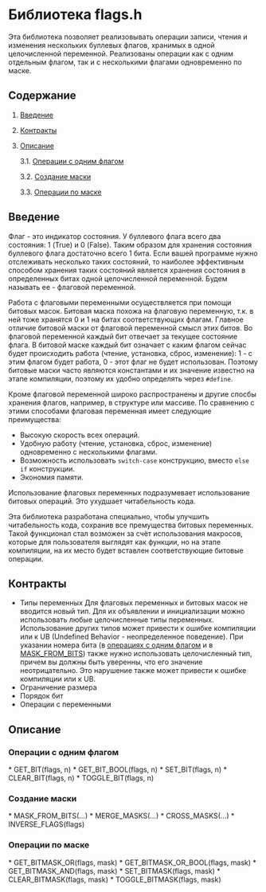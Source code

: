 <h1>Библиотека flags.h</h1>

Эта библиотека позволяет реализовывать операции записи, чтения и изменения нескольких буллевых флагов, хранимых в одной целочисленной переменной. 
Реализованы операции как с одним отдельным флагом, так и с несколькими флагами одновременно по маске.

<h2>Содержание</h2>

1. [Введение](#part-i)
2. [Контракты](#part-ii)
3. [Описание](#part-iii)
   
   3.1. [Операции с одним флагом](#part-v)
   
   3.2. [Создание маски](#part-vv)
   
   3.3. [Операции по маске](#part-vvv)

<h2 id="part-i">Введение</h2>

Флаг - это индикатор состояния. У буллевого флага всего два состояния: 1 (True) и 0 (False). 
Таким образом для хранения состояния буллевого флага достаточно всего 1 бита. 
Если вашей программе нужно отслеживать несколько таких состояний, то наиболее эффективным способом хранения таких состояний является хранения состояния в определенных битах одной целочисленной переменной. Будем называть ее - флаговой переменной.

Работа с флаговыми переменными осуществляется при помощи битовых масок. Битовая маска похожа на флаговую переменную, т.к. в ней тоже хранятся 0 и 1 на битах соответствующих флагам. 
Главное отличие битовой маски от флаговой переменной смысл этих битов. Во флаговой переменной каждый бит отвечает за текущее состояние флага. 
В битовой маске каждый бит означает с каким флагом сейчас будет происходить работа (чтение, установка, сброс, изменение): 1 - с этим флагом будет работа, 0 - этот флаг не будет использован.
Поэтому битовые маски часто являются константами и их значение известно на этапе компиляции, поэтому их удобно определять через `#define`.

Кроме флаговой переменной широко распространены и другие спосбы хранения флагов, например, в структуре или массиве.
По сравнению с этими способами флаговая переменная имеет следующие преимущества:
* Высокую скорость всех операций.
* Удобную работу (чтение, установка, сброс, изменение) одновременно с несколькими флагами.
* Возможность использовать `switch-case` конструкцию, вместо `else if` конструкции.
* Экономия памяти.

Использование флаговых переменных подразумевает использование битовых операций. Это ухудшает читабельность кода. 

Эта библиотека разработана специально, чтобы улучшить читабельность кода, сохранив все премущества битовых переменных.
Такой функционал стал возможен за счёт использования макросов, которые для пользователя выглядят как функции, но на этапе компиляции, на их место будет вставлен соответствующие битовые операции.

<h2 id="part-ii">Контракты</h2>

* Типы переменных
  Для флаговых переменных и битовых масок не вводится новый тип. Для их объявлении и инициализации можно использовать любые целочисленные типы переменных.
  Использование других типов может привести к ошибке компиляции или к UB (Undefined Behavior - неопределенное поведение).
  При указании номера бита (в [операциях с одним флагом](#part-v) и в [MASK_FROM_BITS](#part-vv)) также нужно использовать целочисленный тип, причем вы должны быть уверенны, что его значение неотрицательно. Это нарушение также может привести к ошибке компиляции или к UB.
* Ограничение размера
* Порядок бит
* Операции с переменными

<h2 id="part-iii">Описание</h2>

<h3 id="part-v">Операции с одним флагом</h3>
* GET_BIT(flags, n)
* GET_BIT_BOOL(flags, n)
* SET_BIT(flags, n)
* CLEAR_BIT(flags, n)
* TOGGLE_BIT(flags, n)

<h3 id="part-vv">Создание маски</h3>
* MASK_FROM_BITS(...)
* MERGE_MASKS(...)
* CROSS_MASKS(...)
* INVERSE_FLAGS(flags)

<h3 id="part-vvv">Операции по маске</h3>
* GET_BITMASK_OR(flags, mask)
* GET_BITMASK_OR_BOOL(flags, mask)
* GET_BITMASK_AND(flags, mask)
* SET_BITMASK(flags, mask)
* CLEAR_BITMASK(flags, mask)
* TOGGLE_BITMASK(flags, mask)
